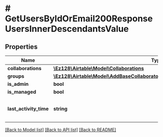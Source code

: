 # # GetUsersByIdOrEmail200ResponseUsersInnerDescendantsValue

## Properties

Name | Type | Description | Notes
------------ | ------------- | ------------- | -------------
**collaborations** | [**\Ez128\Airtable\Model\Collaborations**](Collaborations.md) |  | [optional]
**groups** | [**\Ez128\Airtable\Model\AddBaseCollaboratorRequestCollaboratorsInnerAnyOf1Group[]**](AddBaseCollaboratorRequestCollaboratorsInnerAnyOf1Group.md) |  | [optional]
**is_admin** | **bool** |  | [optional]
**is_managed** | **bool** |  | [optional]
**last_activity_time** | **string** | A date timestamp in the ISO format, eg:\&quot;2018-01-01T00:00:00.000Z\&quot; |

[[Back to Model list]](../../README.md#models) [[Back to API list]](../../README.md#endpoints) [[Back to README]](../../README.md)
